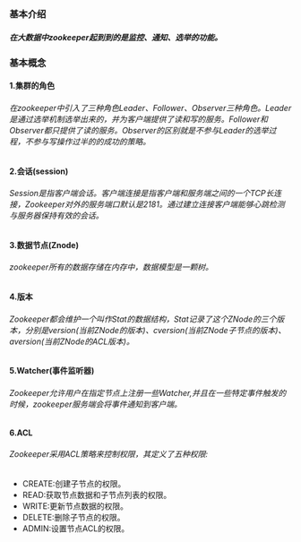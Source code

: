 ### 基本介绍
##### 在大数据中zookeeper起到到的是监控、通知、选举的功能。
### 基本概念

#### 1.集群的角色
###### 在zookeeper中引入了三种角色Leader、Follower、Observer三种角色。Leader是通过选举机制选举出来的，并为客户端提供了读和写的服务。Follower和Observer都只提供了读的服务。Observer的区别就是不参与Leader的选举过程，不参与写操作过半的的成功的策略。
#### 2.会话(session)
###### Session是指客户端会话。客户端连接是指客户端和服务端之间的一个TCP长连接，Zookeeper对外的服务端口默认是2181。通过建立连接客户端能够心跳检测与服务器保持有效的会话。
#### 3.数据节点(Znode)
###### zookeeper所有的数据存储在内存中，数据模型是一颗树。
#### 4.版本
###### Zookeeper都会维护一个叫作Stat的数据结构，Stat记录了这个ZNode的三个版本，分别是version(当前ZNode的版本)、cversion(当前ZNode子节点的版本)、aversion(当前ZNode的ACL版本)。
#### 5.Watcher(事件监听器)
###### Zookeeper允许用户在指定节点上注册一些Watcher,并且在一些特定事件触发的时候，zookeeper服务端会将事件通知到客户端。
#### 6.ACL
###### Zookeeper采用ACL策略来控制权限，其定义了五种权限:
- CREATE:创建子节点的权限。
- READ:获取节点数据和子节点列表的权限。
- WRITE:更新节点数据的权限。
- DELETE:删除子节点的权限。
- ADMIN:设置节点ACL的权限。